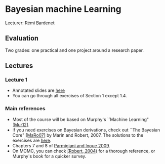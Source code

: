 # Bayesian machine Learning
Lecturer: Rémi Bardenet

## Evaluation
Two grades: one practical and one project around a research paper.

## Lectures
### Lecture 1
* Annotated slides are [here](https://nextcloud.univ-lille.fr/index.php/s/ds5SdFWnTrEM3b6)
* You can go through all exercises of Section 1 except 1.4.
### Main references
* Most of the course will be based on Murphy's ``Machine Learning" [[Mur12]](https://www.google.com/url?sa=t&rct=j&q=&esrc=s&source=web&cd=&cad=rja&uact=8&ved=2ahUKEwiQ6NDzhuXsAhVPLBoKHRQ3AvUQFjAAegQIBxAC&url=https%3A%2F%2Fdoc.lagout.org%2Fscience%2FArtificial%2520Intelligence%2FMachine%2520learning%2FMachine%2520Learning_%2520A%2520Probabilistic%2520Perspective%2520%255BMurphy%25202012-08-24%255D.pdf&usg=AOvVaw3X0sY_qZRP7o5WDlWa5X8V).
* If you need exercises on Bayesian derivations, check out ``The Bayesian Core" [[MaRo07]](https://books.google.fr/books/about/Bayesian_Core_A_Practical_Approach_to_Co.html?id=5xwuouehKQoC&redir_esc=y) by Marin and Robert, 2007. The solutions to the exercises are [here](https://arxiv.org/pdf/0910.4696.pdf).
* Chapters 7 and 8 of [Parmigiani and Inoue 2009](https://www.webdepot.umontreal.ca/Usagers/perronf/MonDepotPublic/stt2100/Decision_theory.pdf).
* On MCMC, you can check [(Robert, 2004)](https://www.springer.com/gp/book/9780387212395) for a thorough reference, or Murphy's book for a quicker survey.
